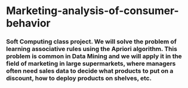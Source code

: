 # Marketing-analysis-of-consumer-behavior

### Soft Computing class project. We will solve the problem of learning associative rules using the Apriori algorithm. This problem is common in Data Mining and we will apply it in the field of marketing in large supermarkets, where managers often need sales data to decide what products to put on a discount, how to deploy products on shelves, etc.
